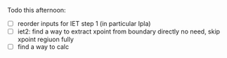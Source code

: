 Todo this afternoon:
- [ ] reorder inputs for IET step 1 (in particular Ipla)
- [ ] iet2: find a way to extract xpoint from boundary directly
      no need, skip xpoint regiuon fully
- [ ] find a way to calc
